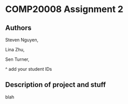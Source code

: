 # COMP20008 Assignment 2

## Authors
Steven Nguyen, 

Lina Zhu,

Sen Turner,  

^ add your student IDs

## Description of project and stuff
blah
